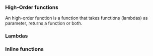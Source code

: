 ### High-Order functions

An high-order function is a function that takes functions (lambdas) as parameter, returns a function or both. 

### Lambdas

### Inline functions
